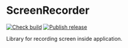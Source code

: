 # ScreenRecorder

[![Check build](https://github.com/Japskiddin/ScreenRecorder/actions/workflows/check_build.yml/badge.svg)](https://github.com/Japskiddin/ScreenRecorder/actions/workflows/check_build.yml)
[![Publish release](https://github.com/Japskiddin/ScreenRecorder/actions/workflows/release.yml/badge.svg)](https://github.com/Japskiddin/ScreenRecorder/actions/workflows/release.yml)

Library for recording screen inside application.
